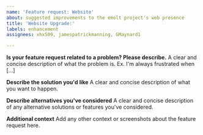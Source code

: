 ```yaml
---
name: 'Feature request: Website'
about: suggested improvements to the emolt project's web presence
title: 'Website Upgrade:'
labels: enhancement
assignees: xhx509, jamespatrickmanning, GMaynard1

---
```


**Is your feature request related to a problem? Please describe.**
A clear and concise description of what the problem is. Ex. I'm always frustrated when [...]

**Describe the solution you'd like**
A clear and concise description of what you want to happen.

**Describe alternatives you've considered**
A clear and concise description of any alternative solutions or features you've considered.

**Additional context**
Add any other context or screenshots about the feature request here.
